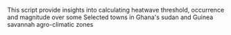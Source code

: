 This script provide insights into calculating heatwave threshold, occurrence and magnitude over some Selected towns in Ghana's sudan and Guinea savannah agro-climatic zones
